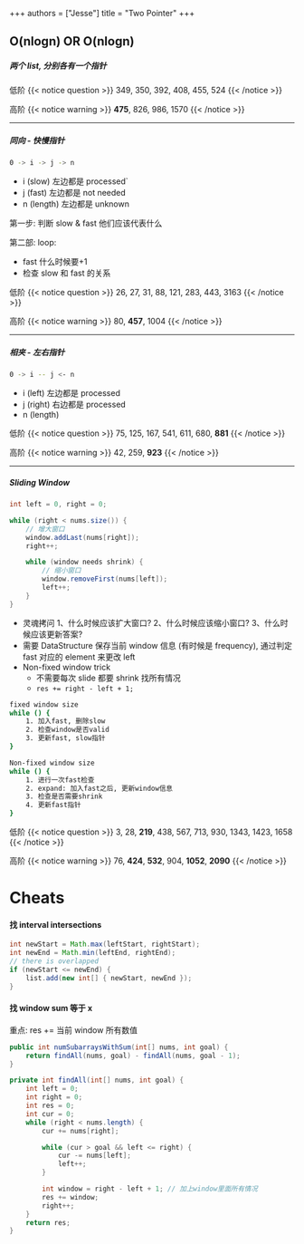 +++
authors = ["Jesse"]
title = "Two Pointer"
+++

## O(nlogn) OR O(nlogn)

##### 两个 list, 分别各有一个指针

低阶
{{< notice question >}}
349, 350, 392, 408, 455, 524
{{< /notice >}}

高阶
{{< notice warning >}}
**475**, 826, 986, 1570
{{< /notice >}}

---

##### 同向 - 快慢指针

```bash
0 -> i -> j -> n
```

- i (slow) 左边都是 processed`
- j (fast) 左边都是 not needed
- n (length) 左边都是 unknown

第一步: 判断 slow & fast 他们应该代表什么

第二部: loop:

- fast 什么时候要+1
- 检查 slow 和 fast 的关系

低阶
{{< notice question >}}
26, 27, 31, 88, 121, 283, 443, 3163
{{< /notice >}}

高阶
{{< notice warning >}}
80, **457**, 1004
{{< /notice >}}

---

##### 相夹 - 左右指针

```bash
0 -> i -- j <- n
```

- i (left) 左边都是 processed
- j (right) 右边都是 processed
- n (length)

低阶
{{< notice question >}}
75, 125, 167, 541, 611, 680, **881**
{{< /notice >}}

高阶
{{< notice warning >}}
42, 259, **923**
{{< /notice >}}

---

##### Sliding Window

```JAVA
int left = 0, right = 0;

while (right < nums.size()) {
    // 增大窗口
    window.addLast(nums[right]);
    right++;

    while (window needs shrink) {
        // 缩小窗口
        window.removeFirst(nums[left]);
        left++;
    }
}
```

- 灵魂拷问
  1、什么时候应该扩大窗口?
  2、什么时候应该缩小窗口?
  3、什么时候应该更新答案?
- 需要 DataStructure 保存当前 window 信息 (有时候是 frequency), 通过判定 fast 对应的 element 来更改 left
- Non-fixed window trick
  - 不需要每次 slide 都要 shrink 找所有情况
  - `res += right - left + 1;`

```bash
fixed window size
while () {
	1. 加入fast, 删除slow
	2. 检查window是否valid
	3. 更新fast, slow指针
}
```

```bash
Non-fixed window size
while () {
	1. 进行一次fast检查
	2. expand: 加入fast之后, 更新window信息
	3. 检查是否需要shrink
	4. 更新fast指针
}
```

低阶
{{< notice question >}}
3, 28, **219**, 438, 567, 713, 930, 1343, 1423, 1658
{{< /notice >}}

高阶
{{< notice warning >}}
76, **424**, **532**, 904, **1052**, **2090**
{{< /notice >}}

# Cheats

#### 找 interval intersections

```JAVA
int newStart = Math.max(leftStart, rightStart);
int newEnd = Math.min(leftEnd, rightEnd);
// there is overlapped
if (newStart <= newEnd) {
    list.add(new int[] { newStart, newEnd });
}
```

#### 找 window sum 等于 x

重点: res += 当前 window 所有数值

```JAVA
public int numSubarraysWithSum(int[] nums, int goal) {
    return findAll(nums, goal) - findAll(nums, goal - 1);
}

private int findAll(int[] nums, int goal) {
    int left = 0;
    int right = 0;
    int res = 0;
    int cur = 0;
    while (right < nums.length) {
        cur += nums[right];

        while (cur > goal && left <= right) {
            cur -= nums[left];
            left++;
        }

        int window = right - left + 1; // 加上window里面所有情况
        res += window;
        right++;
    }
    return res;
}
```
